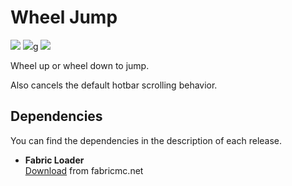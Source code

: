 # Wheel Jump

<div style="display: inline">
  <img src="https://img.shields.io/badge/Minecraft-25w15a-white">
  <img src="https://img.shields.io/badge/Fabric_Loader-0.16.13-white">g
  <img src="https://img.shields.io/github/actions/workflow/status/dark-lion-jp/light-level-2025/build.yml?branch=main">
</div>

Wheel up or wheel down to jump.

Also cancels the default hotbar scrolling behavior.

## Dependencies

You can find the dependencies in the description of each release.

- **Fabric Loader**  
  [Download](https://fabricmc.net/use/installer/) from fabricmc.net
